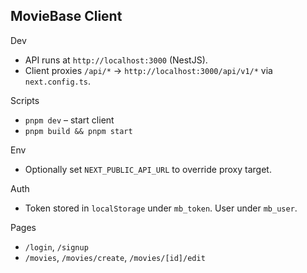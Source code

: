 ## MovieBase Client

Dev

- API runs at `http://localhost:3000` (NestJS).
- Client proxies `/api/*` → `http://localhost:3000/api/v1/*` via `next.config.ts`.

Scripts

- `pnpm dev` – start client
- `pnpm build && pnpm start`

Env

- Optionally set `NEXT_PUBLIC_API_URL` to override proxy target.

Auth

- Token stored in `localStorage` under `mb_token`. User under `mb_user`.

Pages

- `/login`, `/signup`
- `/movies`, `/movies/create`, `/movies/[id]/edit`
